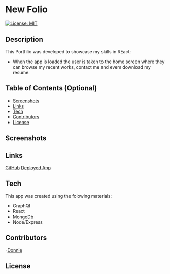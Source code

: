 # New Folio

[![License: MIT](https://img.shields.io/badge/License-MIT-yellow.svg)](https://opensource.org/licenses/MIT)

## Description

This Portfilio was developed to showcase my skills in REact:

- When the app is loaded the user is taken to the home screen where they can browse my recent works, contact me  and evem download my resume.

## Table of Contents (Optional)

- [Screenshots](#Screenshots)
- [Links](#Links)
- [Tech](#Tech)
- [Contributors](#Contributors)
- [License](#License)

## Screenshots


## Links

[GitHub](https://github.com/FredElick/Retro-Games)
[Deployed App]()

## Tech

This app was created using the folowing materials:

- GraphQl
- React
- MongoDb
- Node/Express

## Contributors

-[Donnie](https://github.com/Atlas075)

## License
